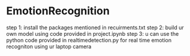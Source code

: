 # EmotionRecognition

step 1: install the packages mentioned in recuirments.txt
step 2: build ur own model using code provided in project.ipynb
step 3: u can use the python code provided in realtimedetection.py for real time emotion recogniton using ur laptop camera
